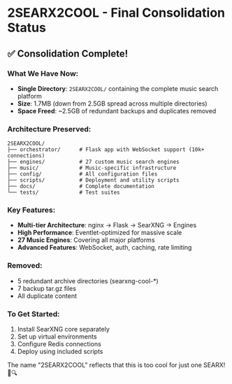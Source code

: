 # 2SEARX2COOL - Final Consolidation Status

## ✅ Consolidation Complete!

### What We Have Now:
- **Single Directory**: `2SEARX2COOL/` containing the complete music search platform
- **Size**: 1.7MB (down from 2.5GB spread across multiple directories)
- **Space Freed**: ~2.5GB of redundant backups and duplicates removed

### Architecture Preserved:
```
2SEARX2COOL/
├── orchestrator/      # Flask app with WebSocket support (10k+ connections)
├── engines/           # 27 custom music search engines
├── music/             # Music-specific infrastructure
├── config/            # All configuration files
├── scripts/           # Deployment and utility scripts
├── docs/              # Complete documentation
└── tests/             # Test suites
```

### Key Features:
- **Multi-tier Architecture**: nginx → Flask → SearXNG → Engines
- **High Performance**: Eventlet-optimized for massive scale
- **27 Music Engines**: Covering all major platforms
- **Advanced Features**: WebSocket, auth, caching, rate limiting

### Removed:
- 5 redundant archive directories (searxng-cool-*)
- 7 backup tar.gz files
- All duplicate content

### To Get Started:
1. Install SearXNG core separately
2. Set up virtual environments
3. Configure Redis connections
4. Deploy using included scripts

The name "2SEARX2COOL" reflects that this is too cool for just one SEARX! 🎵🔍
